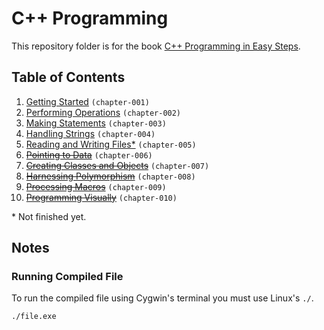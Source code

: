 # C++ Programming
This repository folder is for the book [C++ Programming in Easy Steps](http://amzn.to/2cQTgmr).

## Table of Contents
1. [Getting Started](chapter-001) `(chapter-001)`
2. [Performing Operations](chapter-002) `(chapter-002)`
3. [Making Statements](chapter-003) `(chapter-003)`
4. [Handling Strings](chapter-004) `(chapter-004)`
5. [Reading and Writing Files\*](chapter-005) `(chapter-005)`
6. ~~[Pointing to Data]()~~ `(chapter-006)`
7. ~~[Creating Classes and Objects]()~~ `(chapter-007)`
8. ~~[Harnessing Polymorphism]()~~ `(chapter-008)`
9. ~~[Processing Macros]()~~ `(chapter-009)`
10. ~~[Programming Visually]()~~ `(chapter-010)`

\* Not finished yet.

## Notes

### Running Compiled File

To run the compiled file using Cygwin's terminal you must use Linux's `./`.

```bash
./file.exe
```